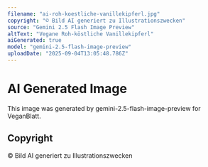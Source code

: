 ```yaml
---
filename: "ai-roh-koestliche-vanillekipferl.jpg"
copyright: "© Bild AI generiert zu Illustrationszwecken"
source: "Gemini 2.5 Flash Image Preview"
altText: "Vegane Roh-köstliche Vanillekipferl"
aiGenerated: true
model: "gemini-2.5-flash-image-preview"
uploadDate: "2025-09-04T13:05:48.786Z"
---
```


# AI Generated Image

This image was generated by gemini-2.5-flash-image-preview for VeganBlatt.

## Copyright
© Bild AI generiert zu Illustrationszwecken
